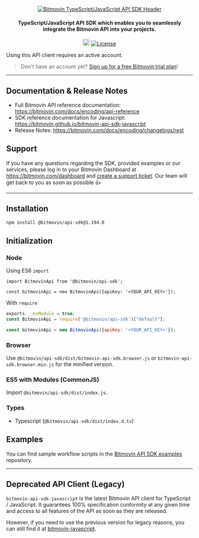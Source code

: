 <p align="center">
  <a href="https://www.bitmovin.com">
    <img alt="Bitmovin TypeScript/JavaScript API SDK Header" src="https://cdn.bitmovin.com/frontend/encoding/openapi-clients/readme-headers/ReadmeHeader_JS.png" >
  </a>

  <h4 align="center">
    TypeScript/JavaScript API SDK which enables you to seamlessly integrate the Bitmovin API into your projects.
  </h4>
  <p align="center">
    <a href="https://badge.fury.io/js/%40bitmovin%2Fapi-sdk"><img src="https://badge.fury.io/js/%40bitmovin%2Fapi-sdk.svg" alt="npm version" height="18"></a>
    <a href="LICENSE"><img src="https://img.shields.io/badge/License-MIT-yellow.svg" alt="License"></img></a>
  </p>
</p>

Using this API client requires an active account.

> Don't have an account yet? [Sign up for a free Bitmovin trial plan](https://dashboard.bitmovin.com/signup)!

---

## Documentation & Release Notes
+ Full Bitmovin API reference documentation: https://bitmovin.com/docs/encoding/api-reference
+ SDK reference documentation for Javascript: https://bitmovin.github.io/bitmovin-api-sdk-javascript
+ Release Notes: https://bitmovin.com/docs/encoding/changelogs/rest

## Support
If you have any questions regarding the SDK, provided examples or our services, please log in to your Bitmovin Dashboard at https://bitmovin.com/dashboard and [create a support ticket](https://bitmovin.com/dashboard/support/cases/create?tab=encoding). Our team will get back to you as soon as possible :+1:

---

## Installation

``` bash
npm install @bitmovin/api-sdk@1.194.0
```

## Initialization

### Node

Using ES6 `import`
```es6
import BitmovinApi from '@bitmovin/api-sdk';

const bitmovinApi = new BitmovinApi({apiKey: '<YOUR_API_KEY>'});
```

With `require`
```js
exports.__esModule = true;
const BitmovinApi = require('@bitmovin/api-sdk')["default"];

const bitmovinApi = new BitmovinApi({apiKey: '<YOUR_API_KEY>'});
```

### Browser

Use `@bitmovin/api-sdk/dist/bitmovin-api-sdk.browser.js` or `bitmovin-api-sdk.browser.min.js` for the minified version.

### ES5 with Modules (CommonJS)

Import `@bitmovin/api-sdk/dist/index.js`.

### Types

- Typescript (`@bitmovin/api-sdk/dist/index.d.ts`)

## Examples
You can find sample workflow scripts in the [Bitmovin API SDK examples](https://github.com/bitmovin/bitmovin-api-sdk-examples) repository.

---

## Deprecated API Client (Legacy)

`bitmovin-api-sdk-javascript` is the latest Bitmovin API client for TypeScript / JavaScript. It guarantees 100% specification conformity at any given time and access to all features of the API as soon as they are released. 

However, if you need to use the previous version for legacy reasons, you can still find it at [bitmovin-javascript](https://github.com/bitmovin/bitmovin-javascript). 
